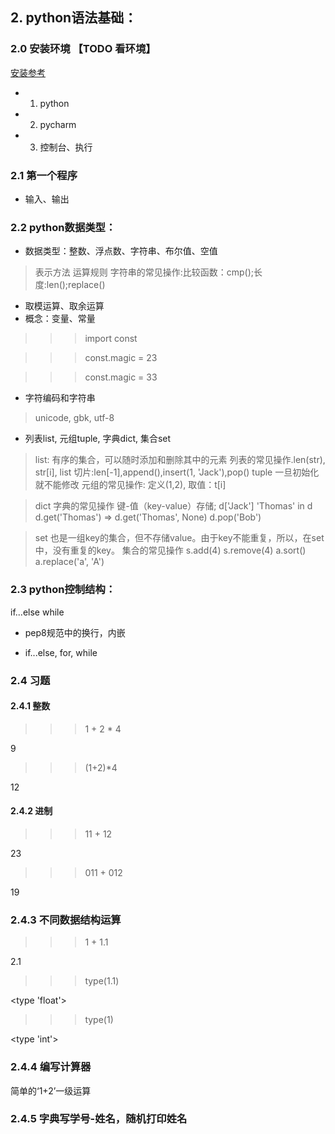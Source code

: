 
## 2. python语法基础：
### 2.0 安装环境 【TODO 看环境】
[安装参考](http://www.liaoxuefeng.com/wiki/001374738125095c955c1e6d8bb493182103fac9270762a000/001374738150500472fd5785c194ebea336061163a8a974000)

* 1. python
* 2. pycharm
* 3. 控制台、执行

### 2.1 第一个程序
* 输入、输出
 
### 2.2 python数据类型：
* 数据类型：整数、浮点数、字符串、布尔值、空值
>表示方法
>运算规则
> 字符串的常见操作:比较函数：cmp();长度:len();replace()
* 取模运算、取余运算
* 概念：变量、常量
>>>import const

>>>const.magic = 23 

>>>const.magic = 33 


* 字符编码和字符串
>unicode, gbk, utf-8
* 列表list, 元组tuple, 字典dict, 集合set
>list:
>有序的集合，可以随时添加和删除其中的元素
>列表的常见操作.len(str), str[i], list 切片:len[-1],append(),insert(1, 'Jack'),pop()
>tuple
>一旦初始化就不能修改
>元组的常见操作: 定义(1,2), 取值：t[i]

>dict
>字典的常见操作
键-值（key-value）存储;
>d['Jack']
>'Thomas' in d
>d.get('Thomas') => d.get('Thomas', None)
>d.pop('Bob')

>set
>也是一组key的集合，但不存储value。由于key不能重复，所以，在set中，没有重复的key。
>集合的常见操作
>s.add(4)
>s.remove(4)
>a.sort()
>a.replace('a', 'A')


### 2.3 python控制结构：
if...else
while

* pep8规范中的换行，内嵌

* if...else, for, while


### 2.4 习题
#### 2.4.1 整数
>>> 1 + 2 * 4

9

>>> (1+2)*4

12

#### 2.4.2 进制
>>> 11 + 12

23

>>> 011 + 012

19

### 2.4.3 不同数据结构运算
>>> 1 + 1.1

2.1

>>> type(1.1)

<type 'float'>

>>> type(1)

<type 'int'>

### 2.4.4 编写计算器
简单的‘1+2’一级运算

### 2.4.5 字典写学号-姓名，随机打印姓名


